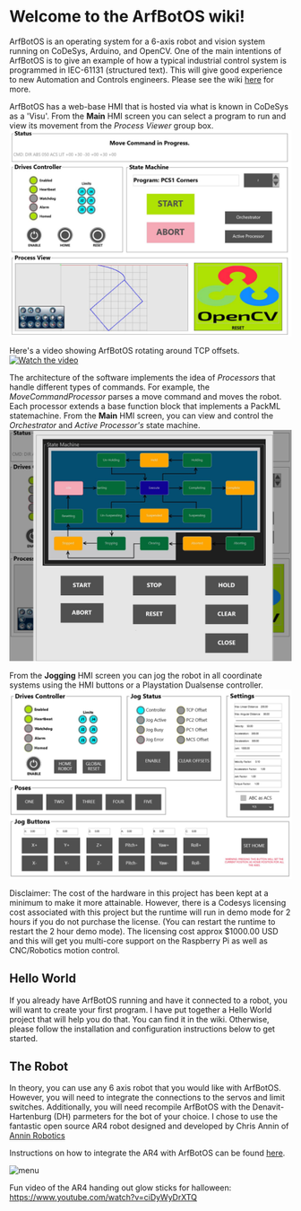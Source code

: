 # Welcome to the ArfBotOS wiki!
ArfBotOS is an operating system for a 6-axis robot and vision system running on CoDeSys, Arduino, and OpenCV. One of the main intentions of ArfBotOS is to give an example of how a typical industrial control system is programmed in IEC-61131 (structured text). This will give good experience to new Automation and Controls engineers. Please see the wiki [here](https://github.com/dalethomas81/ArfBotOS/wiki) for more.

ArfBotOS has a web-base HMI that is hosted via what is known in CoDeSys as a 'Visu'. From the **Main** HMI screen you can select a program to run and view its movement from the *Process Viewer* group box.  
<img src="https://github.com/dalethomas81/ArfBotOS/blob/main/Resources/images/readme/hmi-main-pcs-corners.JPG" alt="menu" width="600"/> 

Here's a video showing ArfBotOS rotating around TCP offsets.  
[![Watch the video](http://img.youtube.com/vi/D1Y-siePg9g/0.jpg)](https://www.youtube.com/watch?v=D1Y-siePg9g)  

The architecture of the software implements the idea of *Processors* that handle different types of commands. For example, the *MoveCommandProcessor* parses a move command and moves the robot. Each processor extends a base function block that implements a PackML statemachine. From the **Main** HMI screen, you can view and control the *Orchestrator* and *Active Processor's* state machine.  
<img src="https://github.com/dalethomas81/ArfBotOS/blob/main/Resources/images/readme/hmi-main-packml.JPG" alt="menu" width="600"/>

From the **Jogging** HMI screen you can jog the robot in all coordinate systems using the HMI buttons or a Playstation Dualsense controller.  
<img src="https://github.com/dalethomas81/ArfBotOS/blob/main/Resources/images/readme/hmi-jog.JPG" alt="menu" width="600"/>
 
Disclaimer: The cost of the hardware in this project has been kept at a minimum to make it more attainable. However, there is a Codesys licensing cost associated with this project but the runtime will run in demo mode for 2 hours if you do not purchase the license. (You can restart the runtime to restart the 2 hour demo mode). The licensing cost approx $1000.00 USD and this will get you multi-core support on the Raspberry Pi as well as CNC/Robotics motion control.

## Hello World
If you already have ArfBotOS running and have it connected to a robot, you will want to create your first program. I have put together a Hello World project that will help you do that. You can find it in the wiki. Otherwise, please follow the installation and configuration instructions below to get started.

## The Robot
In theory, you can use any 6 axis robot that you would like with ArfBotOS. However, you will need to integrate the connections to the servos and limit switches. Additionally, you will need recompile ArfBotOS with the Denavit-Hartenburg (DH) parmeters for the bot of your choice. I chose to use the fantastic open source AR4 robot designed and developed by Chris Annin of [Annin Robotics](https://www.anninrobotics.com/)  

Instructions on how to integrate the AR4 with ArfBotOS can be found [here](https://github.com/dalethomas81/ArfBotOS/blob/main/Robots/AR4/README.MD).  

<img src="https://github.com/dalethomas81/ArfBotOS/blob/main/Robots/AR4/Media/MyRobot.png" alt="menu" width="600"/>  

Fun video of the AR4 handing out glow sticks for halloween:  
https://www.youtube.com/watch?v=ciDyWyDrXTQ